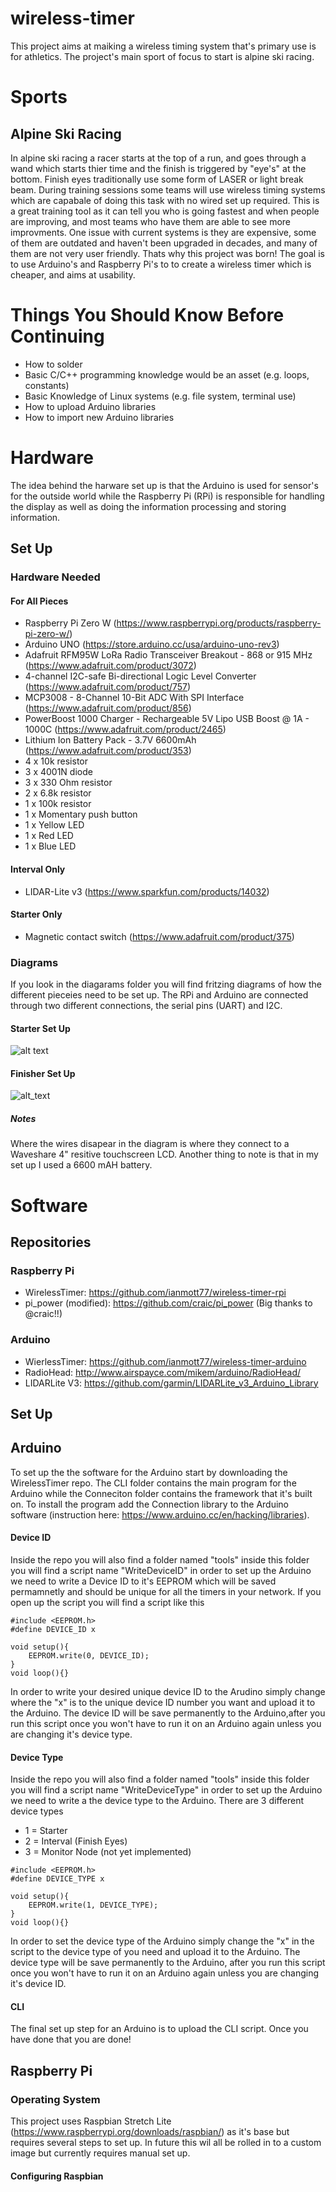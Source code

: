 # wireless-timer
 This project aims at maiking a wireless timing system that's primary use is for athletics. The project's main sport of focus to start is alpine ski racing.
 # Sports
 ## Alpine Ski Racing
 In alpine ski racing a racer starts at the top of a run, and goes through a wand which starts thier time and the finish is triggered by "eye's" at the bottom. Finish eyes traditionally use some form of LASER or light break beam. During training sessions some teams will use wireless timing systems which are capabale of doing this task with no wired set up required. This is a great training tool as it can tell you who is going fastest and when people are improving, and most teams who have them are able to see more improvments. One issue with current systems is they are expensive, some of them are outdated and haven't been upgraded in decades, and many of them are not very user friendly. Thats why this project was born! The goal is to use Arduino's and Raspberry Pi's to to create a wireless timer which is cheaper, and aims at usability.
 
# Things You Should Know Before Continuing
* How to solder
* Basic C/C++ programming knowledge would be an asset (e.g. loops, constants)
* Basic Knowledge of Linux systems (e.g. file system, terminal use)
* How to upload Arduino libraries
* How to import new Arduino libraries

# Hardware
The idea behind the harware set up is that the Arduino is used for sensor's for the outside world while the Raspberry Pi (RPi) is responsible for handling the display as well as doing the information processing and storing information. 
## Set Up
### Hardware Needed
#### For All Pieces
* Raspberry Pi Zero W (https://www.raspberrypi.org/products/raspberry-pi-zero-w/)
* Arduino UNO (https://store.arduino.cc/usa/arduino-uno-rev3)
* Adafruit RFM95W LoRa Radio Transceiver Breakout - 868 or 915 MHz (https://www.adafruit.com/product/3072)
* 4-channel I2C-safe Bi-directional Logic Level Converter (https://www.adafruit.com/product/757)
* MCP3008 - 8-Channel 10-Bit ADC With SPI Interface (https://www.adafruit.com/product/856)
* PowerBoost 1000 Charger - Rechargeable 5V Lipo USB Boost @ 1A - 1000C (https://www.adafruit.com/product/2465)
* Lithium Ion Battery Pack - 3.7V 6600mAh (https://www.adafruit.com/product/353)
* 4 x 10k resistor
* 3 x 4001N diode
* 3 x 330 Ohm resistor
* 2 x 6.8k resistor
* 1 x 100k resistor
* 1 x Momentary push button 
* 1 x Yellow LED
* 1 x Red LED
* 1 x Blue LED

#### Interval Only
* LIDAR-Lite v3 (https://www.sparkfun.com/products/14032)

#### Starter Only
* Magnetic contact switch (https://www.adafruit.com/product/375)

### Diagrams
If you look in the diagarams folder you will find fritzing diagrams of how the different pieceies need to be set up. The RPi and Arduino are connected through two different connections, the serial pins (UART) and I2C.

#### Starter Set Up
![alt text](https://raw.githubusercontent.com/ianmott77/wireless-timer/master/Diagrams/starter%20breadboard.png)

#### Finisher Set Up
![alt_text](https://raw.githubusercontent.com/ianmott77/wireless-timer/master/Diagrams/finisher%20breadboard.png)

##### Notes
Where the wires disapear in the diagram is where they connect to a Waveshare 4" resitive touchscreen LCD. Another thing to note is that in my set up I used a 6600 mAH battery.

# Software
## Repositories
### Raspberry Pi
* WirelessTimer: https://github.com/ianmott77/wireless-timer-rpi
* pi_power (modified): https://github.com/craic/pi_power (Big thanks to @craic!!)
### Arduino
* WierlessTimer: https://github.com/ianmott77/wireless-timer-arduino
* RadioHead: http://www.airspayce.com/mikem/arduino/RadioHead/
* LIDARLite V3: https://github.com/garmin/LIDARLite_v3_Arduino_Library
## Set Up
## Arduino
To set up the the software for the Arduino start by downloading the WirelessTimer repo. The CLI folder contains the main program for the Arduino while the Conneciton folder contains the framework that it's built on. To install the program add the Connection library to the Arduino software (instruction here: https://www.arduino.cc/en/hacking/libraries).

#### Device ID
Inside the repo you will also find a folder named "tools" inside this folder you will find a script name "WriteDeviceID" in order to set up the Arduino we need to write a Device ID to it's EEPROM which will be saved permamnetly and should be unique for all the timers in your network. If you open up the script you will find a script like this
```
#include <EEPROM.h>
#define DEVICE_ID x

void setup(){
    EEPROM.write(0, DEVICE_ID);
}
void loop(){}
```
In order to write your desired unique device ID to the Arudino simply change where the "x" is to the unique device ID number you want and upload it to the Arduino. The device ID will be save permanently to the Arduino,after you run this script once you won't have to run it on an Arduino again unless you are changing it's device type.

 
#### Device Type
Inside the repo you will also find a folder named "tools" inside this folder you will find a script name "WriteDeviceType" in order to set up the Arduino we need to write a the device type to the Arduino. There are 3 different device types 

* 1 = Starter
* 2 = Interval (Finish Eyes)
* 3 = Monitor Node (not yet implemented)

```
#include <EEPROM.h>
#define DEVICE_TYPE x

void setup(){
    EEPROM.write(1, DEVICE_TYPE);
}
void loop(){}
```
In order to set the device type of the Arduino simply change the "x" in the script to the device type of you need and upload it to the Arduino. The device type will be save permanently to the Arduino, after you run this script once you won't have to run it on an Arduino again unless you are changing it's device ID.

#### CLI
The final set up step for an Arduino is to upload the CLI script. Once you have done that you are done!

## Raspberry Pi
### Operating System
This project uses Raspbian Stretch Lite (https://www.raspberrypi.org/downloads/raspbian/) as it's base but requires several steps to set up. In future this wil all be rolled in to a custom image but currently requires manual set up.
#### Configuring Raspbian 
